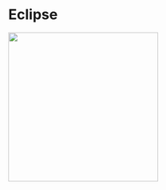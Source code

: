 # Eclipse
<img src="https://camo.githubusercontent.com/9dbde1df5ec2bf446838e77150f2e86a33802d080b423f0becb5c3b61231d123/68747470733a2f2f63646e2e646973636f72646170702e636f6d2f6174746163686d656e74732f3839393539393933343532383035373336342f3937363838353333303131383539303530342f6269676765726c6f676f2e706e67" data-canonical-src="[https://gyazo.com/eb5c5741b6a9a16c692170a41a49c858.png](https://cdn.discordapp.com/attachments/899599934528057364/976885330118590504/biggerlogo.png)" width="300" height="300" />
